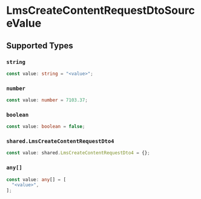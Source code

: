 # LmsCreateContentRequestDtoSourceValue


## Supported Types

### `string`

```typescript
const value: string = "<value>";
```

### `number`

```typescript
const value: number = 7103.37;
```

### `boolean`

```typescript
const value: boolean = false;
```

### `shared.LmsCreateContentRequestDto4`

```typescript
const value: shared.LmsCreateContentRequestDto4 = {};
```

### `any[]`

```typescript
const value: any[] = [
  "<value>",
];
```

